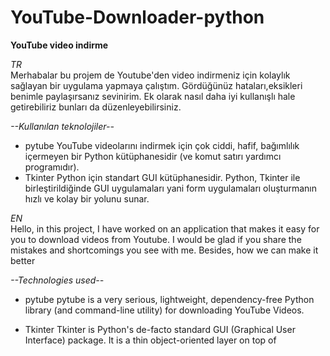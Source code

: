 # YouTube-Downloader-python

**YouTube video indirme**

*TR*<br>
Merhabalar bu projem de Youtube'den video indirmeniz için kolaylık sağlayan bir uygulama yapmaya çalıştım. Gördüğünüz hataları,eksikleri benimle paylaşırsanız sevinirim.
Ek olarak nasıl daha iyi kullanışlı hale getirebiliriz bunları da düzenleyebilirsiniz.

*--Kullanılan teknolojiler--*
- pytube
YouTube videolarını indirmek için çok ciddi, hafif, bağımlılık içermeyen bir Python kütüphanesidir (ve komut satırı yardımcı programıdır).
- Tkinter
Python için standart GUI kütüphanesidir. Python, Tkinter ile birleştirildiğinde GUI uygulamaları yani form uygulamaları oluşturmanın hızlı ve kolay bir yolunu sunar.


*EN*<br>
Hello, in this project, I have worked on an application that makes it easy for you to download videos from Youtube. I would be glad if you share the mistakes and shortcomings you see with me.
Besides, how we can make it better 

*--Technologies used--*
- pytube
pytube is a very serious, lightweight, dependency-free Python library (and command-line utility) for downloading YouTube Videos. 

- Tkinter
Tkinter is Python's de-facto standard GUI (Graphical User Interface) package. It is a thin object-oriented layer on top of
